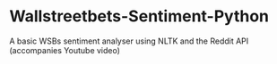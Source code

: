 # Wallstreetbets-Sentiment-Python
A basic WSBs sentiment analyser using NLTK and the Reddit API (accompanies Youtube video)
